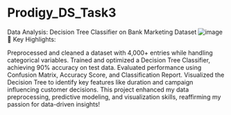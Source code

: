 # Prodigy_DS_Task3
Data Analysis: Decision Tree Classifier on Bank Marketing Dataset 
![image](https://github.com/user-attachments/assets/655cf076-5a39-4576-87cf-bf74620c5633)
🔑 Key Highlights:

Preprocessed and cleaned a dataset with 4,000+ entries while handling categorical variables.
Trained and optimized a Decision Tree Classifier, achieving 90% accuracy on test data.
Evaluated performance using Confusion Matrix, Accuracy Score, and Classification Report.
Visualized the Decision Tree to identify key features like duration and campaign influencing customer decisions.
This project enhanced my data preprocessing, predictive modeling, and visualization skills, reaffirming my passion for data-driven insights!


